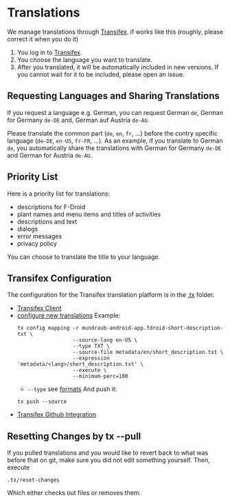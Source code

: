 Translations
============

We manage translations through [Transifex].
if works like this (roughly, please correct it when you do it)

1. You log in to [Transifex].
2. You choose the language you want to translate.
3. After you translated, it will be automatically included in new versions.
    If you cannot wait for it to be included, please open an issue.

Requesting Languages and Sharing Translations
---------------------------------------------

If you request a language e.g. German, you can request German `de`, German
for Germany `de-DE` and, German auf Austria `de-AU`.

Please translate the common part (`de`, `en`, `fr`, ...)
before the contry specific language (`de-DE`, `en-US`, `fr-FR`, ...).
As an example, if you translate to German `de`,
you automatically share the translations with
German for Germany `de-DE` and German for Austria `de-AU`.

Priority List
-------------

Here is a priority list for translations:

- descriptions for F-Droid
- plant names and menu items and titles of activities
- descriptions and text
- dialogs
- error messages
- privacy policy

You can choose to translate the title to your language.

Transifex Configuration
-----------------------

The configuration for the Transifex translation platform is in the [.tx] folder.

- [Transifex Client](https://docs.transifex.com/client/introduction)
- [configure new translations](https://docs.transifex.com/client/config)
    Example:
    ```
    tx config mapping -r mundraub-android-app.fdroid-short-description-txt \
                      --source-lang en-US \
                      --type TXT \
                      --source-file metadata/en/short_description.txt \
                      --expression 'metadata/<lang>/short_description.txt' \
                      --execute \
                      --minimum-perc=100
    ```
    - `--type` see [formats](http://docs.transifex.com/formats/)
    And push it:
    ```
    tx push --source
    ```
- [Transifex Github Integration](https://docs.transifex.com/integrations/github/)

Resetting Changes by tx --pull
------------------------------

If you pulled translations and you would like to revert back to what was before that
on git, make sure you did not edit something yourself. Then, execute

    .tx/reset-changes

Which either checks out files or removes them.

[Transifex]: https://www.transifex.com/mundraub-android/mundraub-android-app/
[.tx]: ../.tx
